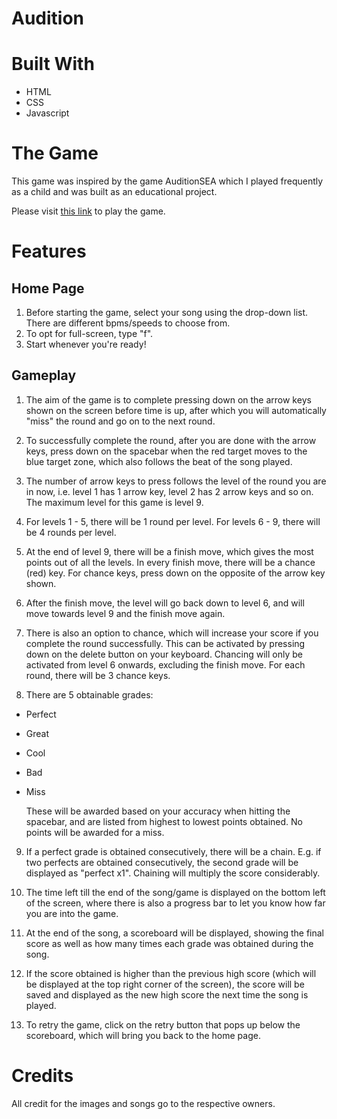 # Audition

# Built With

- HTML
- CSS
- Javascript

# The Game

This game was inspired by the game AuditionSEA which I played frequently as a child and was built as an educational project.

Please visit <a href ="https://audition.netlify.app">this link<a> to play the game.

# Features

## Home Page

1. Before starting the game, select your song using the drop-down list. There are different bpms/speeds to choose from.
2. To opt for full-screen, type "f".
3. Start whenever you're ready!

## Gameplay

1. The aim of the game is to complete pressing down on the arrow keys shown on the screen before time is up, after which you will automatically "miss" the round and go on to the next round.

2. To successfully complete the round, after you are done with the arrow keys, press down on the spacebar when the red target moves to the blue target zone, which also follows the beat of the song played.

3. The number of arrow keys to press follows the level of the round you are in now, i.e. level 1 has 1 arrow key, level 2 has 2 arrow keys and so on. The maximum level for this game is level 9.

4. For levels 1 - 5, there will be 1 round per level. For levels 6 - 9, there will be 4 rounds per level.

5. At the end of level 9, there will be a finish move, which gives the most points out of all the levels. In every finish move, there will be a chance (red) key. For chance keys, press down on the opposite of the arrow key shown.

6. After the finish move, the level will go back down to level 6, and will move towards level 9 and the finish move again.

7. There is also an option to chance, which will increase your score if you complete the round successfully. This can be activated by pressing down on the delete button on your keyboard. Chancing will only be activated from level 6 onwards, excluding the finish move. For each round, there will be 3 chance keys.

8. There are 5 obtainable grades:

- Perfect
- Great
- Cool
- Bad
- Miss

  These will be awarded based on your accuracy when hitting the spacebar, and are listed from highest to lowest points obtained. No points will be awarded for a miss.

9. If a perfect grade is obtained consecutively, there will be a chain. E.g. if two perfects are obtained consecutively, the second grade will be displayed as "perfect x1". Chaining will multiply the score considerably.

10. The time left till the end of the song/game is displayed on the bottom left of the screen, where there is also a progress bar to let you know how far you are into the game.

11. At the end of the song, a scoreboard will be displayed, showing the final score as well as how many times each grade was obtained during the song.

12. If the score obtained is higher than the previous high score (which will be displayed at the top right corner of the screen), the score will be saved and displayed as the new high score the next time the song is played.

13. To retry the game, click on the retry button that pops up below the scoreboard, which will bring you back to the home page.

# Credits

All credit for the images and songs go to the respective owners.
